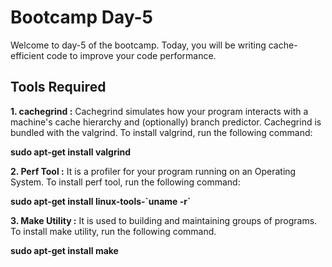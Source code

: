 # Bootcamp Day-5

Welcome to day-5 of the bootcamp. Today, you will be writing cache-efficient code to improve your code performance. 

## Tools Required

**1. cachegrind :** Cachegrind simulates how your program interacts with a machine's cache hierarchy and (optionally) branch predictor. Cachegrind is bundled with the valgrind. To install valgrind, run the following command:

**sudo apt-get install valgrind**

**2. Perf Tool  :** It is a profiler for your program running on an Operating System. To install perf tool, run the following command:

**sudo apt-get install linux-tools-\`uname -r\`**

**3. Make Utility :** It is used to building and maintaining groups of programs. To install make utility, run the following command.

**sudo apt-get install make**

